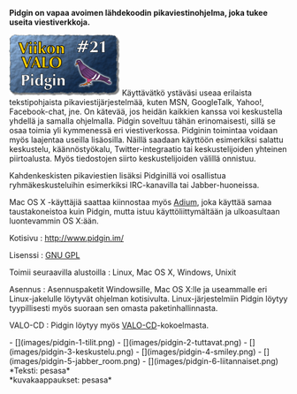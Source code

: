 <!--
Title: Pidgin
Week: 1x21
Number: 21
Date: 2011/05/22
Pageimage: valo21-Pidgin.png
Tags: Linux,Mac OS X,Windows,FreeBSD,OpenBSD,NetBSD,Viestintä,Internet
-->

**Pidgin on vapaa avoimen lähdekoodin pikaviestinohjelma, joka tukee
useita viestiverkkoja.**

![](images/valo21-Pidgin.png "fig:valo21-Pidgin.png") Käyttävätkö ystäväsi
useaa erilaista tekstipohjaista pikaviestijärjestelmää, kuten MSN,
GoogleTalk, Yahoo!, Facebook-chat, jne. On kätevää, jos heidän kaikkien
kanssa voi keskustella yhdellä ja samalla ohjelmalla. Pidgin soveltuu
tähän erinomaisesti, sillä se osaa toimia yli kymmenessä eri
viestiverkossa. Pidginin toimintaa voidaan myös laajentaa useilla
lisäosilla. Näillä saadaan käyttöön esimerkiksi salattu keskustelu,
käännöstyökalu, Twitter-integraatio tai keskustelijoiden yhteinen
piirtoalusta. Myös tiedostojen siirto keskustelijoiden välillä onnistuu.

Kahdenkeskisten pikaviestien lisäksi Pidginillä voi osallistua
ryhmäkeskusteluihin esimerkiksi IRC-kanavilla tai Jabber-huoneissa.

Mac OS X -käyttäjiä saattaa kiinnostaa myös [Adium](http://adium.im/),
joka käyttää samaa taustakoneistoa kuin Pidgin, mutta istuu
käyttöliittymältään ja ulkoasultaan luontevammin OS X:ään.

Kotisivu
:   <http://www.pidgin.im/>

Lisenssi
:   [GNU GPL](GNU_GPL)

Toimii seuraavilla alustoilla
:   Linux, Mac OS X, Windows, Unixit

Asennus
:   Asennuspaketit Windowsille, Mac OS X:lle ja useammalle eri
    Linux-jakelulle löytyvät ohjelman kotisivulta. Linux-järjestelmiin
    Pidgin löytyy tyypillisesti myös suoraan sen omasta
    paketinhallinnasta.

VALO-CD
:   Pidgin löytyy myös
    [VALO-CD](http://www.valo-cd.fi/ilmainen_pidgin)-kokoelmasta.

<div class="psgallery" markdown="1">
-   [](images/pidgin-1-tilit.png)
-   [](images/pidgin-2-tuttavat.png)
-   [](images/pidgin-3-keskustelu.png)
-   [](images/pidgin-4-smiley.png)
-   [](images/pidgin-5-jabber_room.png)
-   [](images/pidgin-6-liitannaiset.png)

</div>
*Teksti: pesasa* <br />
*kuvakaappaukset: pesasa*
